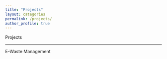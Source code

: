 ```yaml
---
title: "Projects"
layout: categories
permalink: /projects/
author_profile: true
---
```

Projects 

---
   E-Waste Management
   
